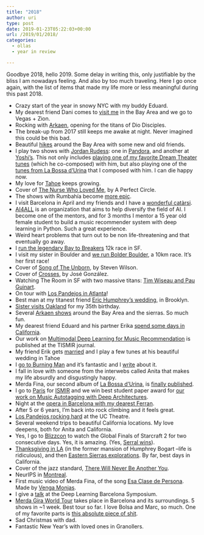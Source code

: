 ```yaml
---
title: "2018"
author: uri
type: post
date: 2019-01-23T05:22:03+00:00
url: /2019/01/2018/
categories:
  - ollas
  - year in review

---
```

Goodbye 2018, hello 2019. Some delay in writing this, only justifiable by the bliss I am nowadays feeling. And also by too much traveling. Here I go once again, with the list of items that made my life more or less meaningful during this past 2018.

  * Crazy start of the year in snowy NYC with my buddy Eduard.
  * My dearest friend Dani comes to <a href="https://www.instagram.com/p/BeJKemjHxdX/" rel="noopener" target="_blank">visit me</a> in the Bay Area and we go to Vegas + Zion.
  * Rocking with <a href="https://www.instagram.com/p/BeoKf9TnPGK/" rel="noopener" target="_blank">Arkaen</a>, opening for the titans of Dio Disciples.
  * The break-up from 2017 still keeps me awake at night. Never imagined this could be this bad.
  * Beautiful <a href="https://www.instagram.com/p/BfWsYaxAbbA/" rel="noopener" target="_blank">hikes</a> around the Bay Area with some new and old friends.
  * I play two shows with <a href="https://www.instagram.com/p/BfsUdMIAiY8/" rel="noopener" target="_blank">Jordan Rudess</a>: one in <a href="https://www.instagram.com/p/Bfz0slrAW_z/" rel="noopener" target="_blank">Pandora</a>, and another at <a href="https://www.instagram.com/p/BgDX5BZgGCf/" rel="noopener" target="_blank">Yoshi&#8217;s</a>. This not only includes <a href="https://www.youtube.com/watch?v=srF5KSOH_gE" rel="noopener" target="_blank">playing one of my favorite Dream Theater tunes</a> (which he co-composed) with him, but also playing one of the <a href="https://www.youtube.com/watch?v=9RfREShyCRU" rel="noopener" target="_blank">tunes from La Bossa d&#8217;Urina</a> that I composed with him. I can die happy now.
  * My love for <a href="https://www.instagram.com/p/BhA1-TYA_Ct/" rel="noopener" target="_blank">Tahoe</a> keeps growing.
  * Cover of <a href="https://www.youtube.com/watch?v=rY0PXJH2Hhk" rel="noopener" target="_blank">The Nurse Who Loved Me</a>, by A Perfect Circle.
  * The shows with Rumbahía become <a href="https://www.instagram.com/p/BhQv6PvhB5O/" rel="noopener" target="_blank">more epic</a>.
  * I visit Barcelona in April and my friends and I have a <a href="https://www.instagram.com/p/BhloZQbhhub/" rel="noopener" target="_blank">wonderful catàrsi</a>.
  * <a href="http://ai-4-all.org/" rel="noopener" target="_blank">AI4ALL</a> is an organization that aims to help diversify the field of AI. I become one of the mentors, and for 3 months I mentor a 15 year old female student to build a music recommender system with deep learning in Python. Such a great experience.
  * Weird heart problems that turn out to be non life-threatening and that eventually go away.
  * I <a href="https://www.instagram.com/p/BjAirsGhn_z/" rel="noopener" target="_blank">run the legendary Bay to Breakers</a> 12k race in SF.
  * I visit my sister in Boulder and <a href="https://www.instagram.com/p/BjVZiq2BMrw/" rel="noopener" target="_blank">we run Bolder Boulder</a>, a 10km race. It&#8217;s her first race!
  * Cover of <a href="https://www.youtube.com/watch?v=ZwZoIF6GRng" rel="noopener" target="_blank">Song of The Unborn</a>, by Steven Wilson.
  * Cover of <a href="https://www.youtube.com/watch?v=XnLDun7DYmI" rel="noopener" target="_blank">Crosses</a>, by José González.
  * Watching The Room in SF with two massive titans: <a href="https://www.instagram.com/p/Bj2qW_JBNX0/" rel="noopener" target="_blank">Tim Wiseau and Pau Guinart</a>.
  * On tour with <a href="https://www.instagram.com/p/BkeV83MhWjM/" rel="noopener" target="_blank">Los Pandejos in Atlanta</a>!
  * Best man at my titanest friend <a href="https://www.instagram.com/p/BkqEM1Dhya6/" rel="noopener" target="_blank">Eric Humphrey&#8217;s wedding</a>, in Brooklyn.
  * <a href="https://www.instagram.com/p/Bk7Lkzih6zt/" rel="noopener" target="_blank">Sister visits Oakland</a> for my 35th birthday.
  * Several <a href="https://www.instagram.com/p/BmRi4EaBg8R/" rel="noopener" target="_blank">Arkaen shows</a> around the Bay Area and the sierras. So much fun.
  * My dearest friend Eduard and his partner Erika <a href="https://www.instagram.com/p/Bm1HnBbB_VM/" rel="noopener" target="_blank">spend some days in California</a>.
  * Our work on [Multimodal Deep Learning for Music Recommendation][1] is published at the TISMIR journal.
  * My friend Erik gets <a href="https://www.instagram.com/p/Bm5CzFlhmS5/" rel="noopener" target="_blank">married</a> and I play a few tunes at his beautiful wedding in Tahoe
  * I <a href="https://www.instagram.com/p/Bm7_2kpB8iM/" rel="noopener" target="_blank">go to Burning Man</a> and it&#8217;s fantastic and I <a href="/" rel="noopener" target="_blank">write</a> about it.
  * I fall in love with someone from the interwebs called Anita that makes my life absurdly and disgustingly happy.
  * Merda Fina, our second album of [La Bossa d&#8217;Urina][2], is [finally published][3].
  * I go to <a href="https://www.instagram.com/p/BoFl2pJF7ON/" rel="noopener" target="_blank">Paris</a> for <a href="http://ismir2018.ircam.fr/" rel="noopener" target="_blank">ISMIR</a> and we win best student paper award for <a href="https://ccrma.stanford.edu/~urinieto/MARL/publications/ISMIR2018-Pons.pdf" rel="noopener" target="_blank">our work on Music Autotagging with Deep Architectures</a>.
  * Night at the [opera in Barcelona with my dearest Ferran][4].
  * After 5 or 6 years, I&#8217;m back into rock climbing and it feels great.
  * [Los Pandejos rocking hard][5] at the UC Theatre.
  * Several weekend trips to beautiful California locations. My love deepens, both for Anita and California.
  * Yes, I go to [Blizzcon][6] to watch the Global Finals of Starcraft 2 for two consecutive days. Yes, it is amazing. (Yes, [Serral wins][7]).
  * [Thanksgiving in LA][8] (in the former mansion of Humphrey Bogart &#8211;life is ridiculous), and then [Eastern Sierras explorations][9]. By far, best days in California.
  * Cover of the jazz standard, <a href="https://www.youtube.com/watch?v=2OAu9Daw6sI" rel="noopener" target="_blank">There Will Never Be Another You</a>.
  * NeurIPS in [Montreal][10].
  * First music video of Merda Fina, of the song [Esa Clase de Persona][11]. Made by [Venga Monjas][12].
  * I give a [talk][13] at the Deep Learning Barcelona Symposium.
  * [Merda Gira World Tour][14] takes place in Barcelona and its surroundings. 5 shows in ~1 week. Best tour so far. I love Bolsa and Marc, so much. One of my favorite parts is [this absolute piece of shit][15].
  * Sad Christmas with dad.
  * Fantastic New Year&#8217;s with loved ones in Granollers.

 [1]: https://transactions.ismir.net/articles/10.5334/tismir.10/
 [2]: http://labossadurina.com/
 [3]: https://labossadurina.bandcamp.com/album/merda-fina
 [4]: https://www.instagram.com/p/BojjGezldb1/
 [5]: https://www.instagram.com/p/BpIMcqsFlVc/
 [6]: https://www.instagram.com/p/BpsVe0TF0fz/
 [7]: https://www.instagram.com/p/BpvocaDlsPq/
 [8]: https://www.instagram.com/p/Bqta2TMFpWX/
 [9]: https://www.instagram.com/p/BqomdVsF4qx/
 [10]: https://www.instagram.com/p/BrBib4jlpBG/
 [11]: https://www.youtube.com/watch?v=NDoJ5bw9D3A
 [12]: https://www.youtube.com/channel/UCQekShMsq2z0ce_BpCQ_Aew
 [13]: https://www.youtube.com/watch?v=yMq_VMu-7nM
 [14]: http://labossadurina.com/2018/12/09/merda-gira-world-tour-2018/
 [15]: https://www.youtube.com/watch?v=EWlvM54XBs4&feature=youtu.be
